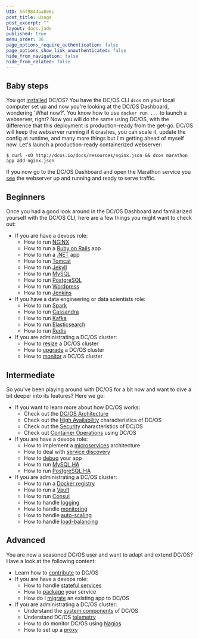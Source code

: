 ```yaml
---
UID: 56f9844aa8e6c
post_title: Usage
post_excerpt: ""
layout: docs.jade
published: true
menu_order: 36
page_options_require_authentication: false
page_options_show_link_unauthenticated: false
hide_from_navigation: false
hide_from_related: false
---
```


## Baby steps

You got [installed](http://dcos.io/install) DC/OS? You have the DC/OS CLI `dcos` on your local computer set up and now you're looking at the DC/OS Dashboard, wondering 'What now?'. You know how to use `docker run ...` to launch a webserver, right? Now you will do the same using DC/OS, with the difference that this deployment is production-ready from the get-go. DC/OS will keep the webserver running if it crashes, you can scale it, update the config at runtime, and many more things but I'm getting ahead of myself now. Let's launch a production-ready containerized webserver:

    $ curl -sO http://dcos.io/docs/resources/nginx.json && dcos marathon app add nginx.json

If you now go to the DC/OS Dashboard and open the Marathon service you [see](img/usage_marathon_webserver.png) the webserver up and running and ready to serve traffic.

## Beginners

Once you had a good look around in the DC/OS Dashboard and familiarized yourself with the DC/OS CLI, here are a few things you might want to check out:

- If you are have a devops role:
  - How to run [NGINX](/usage/tutorials/nginx)
  - How to run a [Ruby on Rails](/usage/tutorials/ruby-on-rails) app
  - How to run a [.NET](/usage/tutorials/asp-dot-net) app
  - How to run [Tomcat](/usage/tutorials/tomcat)
  - How to run [Jekyll](/usage/tutorials/jekyll)
  - How to run [MySQL](/usage/tutorials/mysql)
  - How to run [PostgreSQL](/usage/tutorials/postgres)
  - How to run [Wordpress](/usage/tutorials/wordpress)
  - How to run [Jenkins](/usage/tutorials/jenkins)
- If you have a data engineering or data scientists role:
  - How to run [Spark](/usage/tutorials/spark)
  - How to run [Cassandra](/usage/tutorials/cassandra)
  - How to run [Kafka](/usage/tutorials/kafka)
  - How to run [Elasticsearch](/usage/tutorials/elasticsearch)
  - How to run [Redis](/usage/tutorials/redis)
- If you are administrating a DC/OS cluster:
  - How to [resize](/administration/resizing) a DC/OS cluster
  - How to [upgrade](/administration/upgrading) a DC/OS cluster
  - How to [monitor](/administration/monitoring) a DC/OS cluster

## Intermediate

So you've been playing around with DC/OS for a bit now and want to dive a bit deeper into its features? Here we go:

- If you want to learn more about how DC/OS works:
  - Check out the [DC/OS Architecture](/overview/architecture)
  - Check out the [High Availability](/overview/high-availability) characteristics of DC/OS
  - Check out the [Security](/overview/security) characteristics of DC/OS
  - Check out [Container Operations](/overview/container-operations) using DC/OS
- If you are have a devops role:
  - How to implement a [microservices](/usage/tutorials/microservices) architecture
  - How to deal with [service discovery](/usage/tutorials/service-discovery)
  - How to [debug](/usage/tutorials/debugging) your app
  - How to run [MySQL HA](/usage/tutorials/mysql-ha)
  - How to run [PostgreSQL HA](/usage/tutorials/postgres-ha)
- If you are administrating a DC/OS cluster:
  - How to run a [Docker registry](/usage/tutorials/docker-registry)
  - How to run a [Vault](/usage/tutorials/vault)
  - How to run [Consul](/usage/tutorials/consul)
  - How to handle [logging](/usage/tutorials/logging)
  - How to handle [monitoring](/usage/tutorials/monitoring)
  - How to handle [auto-scaling](/usage/tutorials/autoscaling)
  - How to handle [load-balancing](/usage/tutorials/load-balancing)

## Advanced

You are now a seasoned DC/OS user and want to adapt and extend DC/OS? Have a look at the following content:

- Learn how to [contribute](/overview/contribution) to DC/OS
- If you are have a devops role:
  - How to handle [stateful services](/usage/tutorials/stateful-services)
  - How to [package](/usage/tutorials/packaging) your service
  - How do I [migrate](/overview/migration) an existing app to DC/OS
- If you are administrating a DC/OS cluster:
  - Understand the [system components](/administration/system-components) of DC/OS
  - Understand DC/OS [telemetry](/administration/telemetry)
  - How to do monitor DC/OS using [Nagios](/administration/monitoring/nagios)
  - How to set up a [proxy](/administration/proxy)
